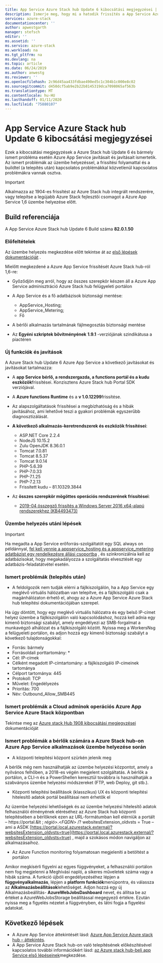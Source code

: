 ```yaml
---
title: App Service Azure Stack hub Update 6 kibocsátási megjegyzései | Microsoft Docs
description: Ismerje meg, hogy mi a hatodik frissítés a App Service Azure Stack hub-on, az ismert problémákkal és a frissítés letöltésének módjával kapcsolatban.
services: azure-stack
documentationcenter: ''
author: apwestgarth
manager: stefsch
editor: ''
ms.assetid: ''
ms.service: azure-stack
ms.workload: na
ms.tgt_pltfrm: na
ms.devlang: na
ms.topic: article
ms.date: 06/24/2019
ms.author: anwestg
ms.reviewer: ''
ms.openlocfilehash: 2c96d45aa433fdbae490ed5c1c304b1c000e8c02
ms.sourcegitcommit: d450dcf5ab9e2b22b8145319dca7098065af563b
ms.translationtype: MT
ms.contentlocale: hu-HU
ms.lasthandoff: 01/11/2020
ms.locfileid: "75880107"
---
```

# <a name="app-service-on-azure-stack-hub-update-6-release-notes"></a>App Service Azure Stack hub Update 6 kibocsátási megjegyzései

Ezek a kibocsátási megjegyzések a Azure Stack hub Update 6 és bármely ismert probléma esetén Azure App Service javításait és javításait ismertetik. Az ismert problémák az üzembe helyezéssel, a frissítési folyamattal és a buildtel (a telepítés után) kapcsolatos problémákkal közvetlenül kapcsolatos problémákra vannak osztva.

> [!IMPORTANT]
> Alkalmazza az 1904-es frissítést az Azure Stack hub integrált rendszerére, vagy telepítse a legújabb Azure Stack fejlesztői csomagot a Azure App Service 1,6 üzembe helyezése előtt.


## <a name="build-reference"></a>Build referenciája

A App Service Azure Stack hub Update 6 Build száma **82.0.1.50**

### <a name="prerequisites"></a>Előfeltételek

Az üzembe helyezés megkezdése előtt tekintse át az [első lépések dokumentációját](azure-stack-app-service-before-you-get-started.md) .

Mielőtt megkezdené a Azure App Service frissítését Azure Stack hub-ról 1,6-re:

- Győződjön meg arról, hogy az összes szerepkör készen áll a Azure App Service adminisztráció Azure Stack hub felügyeleti portálon

- A App Service és a fő adatbázisok biztonsági mentése:
  - AppService_Hosting;
  - AppService_Metering;
  - Fő

- A bérlői alkalmazás tartalmának fájlmegosztás biztonsági mentése

- Az **Egyéni szkriptek bővítményének** **1.9.1** -verziójának szindikátusa a piactéren

### <a name="new-features-and-fixes"></a>Új funkciók és javítások

A Azure Stack hub Update 6 Azure App Service a következő javításokat és javításokat tartalmazza:

- A **app Service bérlő, a rendszergazda, a functions portál és a kudu eszközök**frissítései. Konzisztens Azure Stack hub Portal SDK verziójával.

- A **Azure functions Runtime** és a **v 1.0.12299**frissítése.

- Az alapszolgáltatások frissítései a megbízhatóság és a hibák javításához, ami lehetővé teszi a gyakori problémák egyszerűbb diagnosztizálását.

- **A következő alkalmazás-keretrendszerek és eszközök frissítései**:
  - ASP.NET Core 2.2.4
  - NodeJS 10.15.2
  - Zulu OpenJDK 8.36.0.1
  - Tomcat 7.0.81
  - Tomcat 8.5.37
  - Tomcat 9.0.14
  - PHP-5.6.39
  - PHP-7.0.33
  - PHP-7.1.25
  - PHP-7.2.13
  - Frissített kudu – 81.10329.3844

- Az **összes szerepkör mögöttes operációs rendszerének frissítései**:
  - [2019-04 összegző frissítés a Windows Server 2016 x64-alapú rendszerekhez (KB4493473)](https://support.microsoft.com/help/4493473/windows-10-update-kb4493473)

### <a name="post-deployment-steps"></a>Üzembe helyezés utáni lépések

> [!IMPORTANT]
> Ha megadta a App Service erőforrás-szolgáltatót egy SQL always on példánnyal, [fel kell vennie a appservice_hosting és a appservice_metering adatbázist egy rendelkezésre állási csoportba](https://docs.microsoft.com/sql/database-engine/availability-groups/windows/availability-group-add-a-database) , és szinkronizálnia kell az adatbázisokat, hogy megakadályozza a szolgáltatás elvesztését egy adatbázis-feladatátvétel esetén.

### <a name="known-issues-post-installation"></a>Ismert problémák (telepítés után)

- A feldolgozók nem tudják elérni a fájlkiszolgálón, ha a App Service egy meglévő virtuális hálózatban van telepítve, és a fájlkiszolgáló csak a magánhálózaton érhető el, ahogy az a Azure App Service Azure Stack hub telepítési dokumentációjában szerepel.

Ha úgy döntött, hogy egy meglévő virtuális hálózatra és egy belső IP-címet helyez üzembe a fájlkiszolgálón való kapcsolódáshoz, hozzá kell adnia egy kimenő biztonsági szabályt, amely engedélyezi az SMB-forgalmat a munkavégző alhálózat és a fájlkiszolgáló között. Nyissa meg a WorkersNsg a felügyeleti portálon, és adjon hozzá egy kimenő biztonsági szabályt a következő tulajdonságokkal:
 * Forrás: bármely
 * Forrásoldali porttartomány: *
 * Cél: IP-címek
 * Célként megadott IP-címtartomány: a fájlkiszolgáló IP-címeinek tartománya
 * Célport tartománya: 445
 * Protokoll: TCP
 * Művelet: Engedélyezés
 * Prioritás: 700
 * Név: Outbound_Allow_SMB445

### <a name="known-issues-for-cloud-admins-operating-azure-app-service-on-azure-stack-hub"></a>Ismert problémák a Cloud adminok operációs Azure App Service Azure Stack központban

Tekintse meg az [Azure stack Hub 1908 kibocsátási megjegyzései](/azure-stack/operator/release-notes?view=azs-1908) dokumentációját

### <a name="known-issues-for-tenants-deploying-applications-on-azure-app-service-on-azure-stack-hub"></a>Ismert problémák a bérlők számára a Azure Stack hub-on Azure App Service alkalmazások üzembe helyezése során

- A központi telepítési központ szürkén jelenik meg

A bérlők még nem használhatják az üzembe helyezési központot, amely a nyilvános felhőben, a 2018-es végén megjelent szolgáltatás.  A bérlők a portálon, a CLI-n és a PowerShellen keresztül továbbra is használhatják a szabványos üzembe helyezési módszereket (FTP, web Deploy, git stb.).

- Központi telepítési beállítások (klasszikus) UX és központi telepítési hitelesítő adatok portál beállításai nem érhetők el

Az üzembe helyezési lehetőségek és az üzembe helyezési hitelesítő adatok felhasználói élményének eléréséhez az Azure Stack hub központi telepítésében a bérlőknek ezen az URL-formátumban kell elérniük a portált – https://portal.&lt ; *régió*&gt;.&lt;*FQDN*&gt; /? websitesExtension_oldvsts = True – ami a ASDK [https://portal.local.azurestack.external/?websitesExtension_oldvsts=true](https://portal.local.azurestack.external/?websitesExtension_oldvsts=true) , majd a szokásos módon navigáljon az alkalmazásaihoz.

- Az Azure Function monitoring folyamatosan megjeleníti a betöltést a portálon

Amikor megkísérli figyelni az egyes függvényeket, a felhasználói portálon nem fog megjelenni a Meghívási napló, a sikeres műveletek száma vagy a hibák száma.  A funkció újbóli engedélyezéséhez lépjen a **függvényalkalmazás**, lépjen a **platform funkciók**menüpontra, és válassza az **Alkalmazásbeállítások**lehetőséget.  Adjon hozzá egy új Alkalmazásbeállítás- **AzureWebJobsDashboard** nevet, és állítsa be az értéket a AzureWebJobsStorage beállítással megegyező értékre.  Ezután nyissa meg a figyelés nézetet a függvényben, és látni fogja a figyelési adatokat.

## <a name="next-steps"></a>Következő lépések

- A Azure App Service áttekintését lásd: [Azure App Service Azure stack hub – áttekintés](azure-stack-app-service-overview.md).
- A App Service Azure Stack hub-on való telepítésének előkészítésével kapcsolatos további információkért lásd: [az Azure stack hub-beli app Service első lépéseinek](azure-stack-app-service-before-you-get-started.md)megkezdése.
